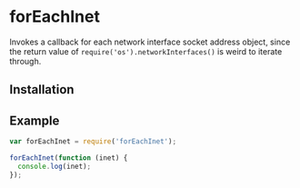 # forEachInet
Invokes a callback for each network interface socket address object, since the
return value of `require('os').networkInterfaces()` is weird to iterate
through.

## Installation

## Example
```js
var forEachInet = require('forEachInet');

forEachInet(function (inet) {
  console.log(inet);
});
```


